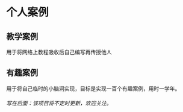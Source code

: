 # 个人案例

## 教学案例

用于将网络上教程吸收后自己编写再传授他人

## 有趣案例

用于将自己临时的小脑洞实现，目标是实现一百个有趣案例，用时一学年。

###### 写在后面：该项目将不定时更新，欢迎关注。
